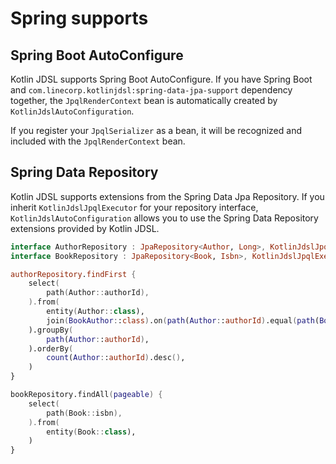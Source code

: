 # Spring supports

## Spring Boot AutoConfigure

Kotlin JDSL supports Spring Boot AutoConfigure. If you have Spring Boot and `com.linecorp.kotlinjdsl:spring-data-jpa-support` dependency together, the `JpqlRenderContext` bean is automatically created by `KotlinJdslAutoConfiguration`.

If you register your `JpqlSerializer` as a bean, it will be recognized and included with the `JpqlRenderContext` bean.

## Spring Data Repository

Kotlin JDSL supports extensions from the Spring Data Jpa Repository. If you inherit `KotlinJdslJpqlExecutor` for your repository interface, `KotlinJdslAutoConfiguration` allows you to use the Spring Data Repository extensions provided by Kotlin JDSL.

```kotlin
interface AuthorRepository : JpaRepository<Author, Long>, KotlinJdslJpqlExecutor
interface BookRepository : JpaRepository<Book, Isbn>, KotlinJdslJpqlExecutor

authorRepository.findFirst {
    select(
        path(Author::authorId),
    ).from(
        entity(Author::class),
        join(BookAuthor::class).on(path(Author::authorId).equal(path(BookAuthor::authorId))),
    ).groupBy(
        path(Author::authorId),
    ).orderBy(
        count(Author::authorId).desc(),
    )
}

bookRepository.findAll(pageable) {
    select(
        path(Book::isbn),
    ).from(
        entity(Book::class),
    )
}
```
